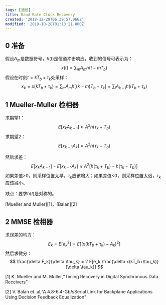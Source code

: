 ```yaml
---
tags: [通信]
title: Baud-Rate Clock Recovery
created: '2018-12-29T06:39:57.066Z'
modified: '2019-10-28T01:13:21.860Z'
---
```


## 0 准备

假设$A_m$是数据符号，$h(t)$是信道冲击响应，收到的信号可表示为：
$$
x(t) = \sum_m A_m h(t-mT_b)
$$
假设在时刻$t=kT_b+\tau_k$处采样：
$$
x_k = x(kT_b+\tau_k) = \sum_m A_m h[(k-m)T_b+\tau_k] = \sum_i A_{k-i} h(iT_b+\tau_k)
$$

## 1 Mueller-Muller 检相器

求期望1：
$$
E[x_k A_{k-1}] \approx A^2 h(\tau_k+T_b)
$$
求期望2：
$$
E[x_{k-1} A_k] \approx A^2 h(\tau_k-T_b)
$$

然后求差：
$$
E[x_k A_{k-1}] - E[x_{k-1} A_k] \approx A^2 [h(\tau_k+T_b) - h(\tau_k-T_b)]
$$
如果差值>0，则采样位置太早，$\tau_k$应该增大；如果差值<0，则采样位置太迟，$\tau_k$应该减小。

缺点：要求$h(t)$是对称的。

[Mueller and Muller][1]，[Balan][2]

## 2 MMSE 检相器

求误差的均方：
$$
E_k = E[e_k^2] = E[(x(kT_b+\tau_k) - A_k)^2]
$$
然后求微分：
$$
\frac{\delta E_k}{\delta \tau_k} = 2 E[e_k \frac{\delta x(kT_b+\tau_k)}{\delta \tau_k}]
$$




[1] K. Mueller and M. Muller,“Timing Recovery in Digital Synchronous Data Receivers”

[2] V. Balan et. al,“A 4.8-6.4-Gb/sSerial Link for Backplane Applications Using Decision
Feedback Equalization"
